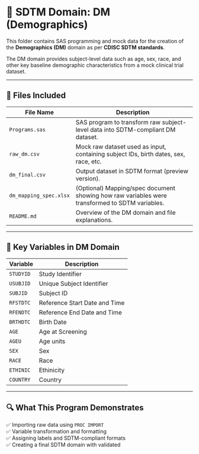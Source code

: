 # 📂 SDTM Domain: DM (Demographics)

This folder contains SAS programming and mock data for the creation of the **Demographics (DM)** domain as per **CDISC SDTM standards**.

The DM domain provides subject-level data such as age, sex, race, and other key baseline demographic characteristics from a mock clinical trial dataset.

---

## 📁 Files Included

| File Name              | Description |
|------------------------|-------------|
| `Programs.sas`               | SAS program to transform raw subject-level data into SDTM-compliant DM dataset. |
| `raw_dm.csv`           | Mock raw dataset used as input, containing subject IDs, birth dates, sex, race, etc. |
| `dm_final.csv`         | Output dataset in SDTM format (preview version). |
| `dm_mapping_spec.xlsx` | (Optional) Mapping/spec document showing how raw variables were transformed to SDTM variables. |
| `README.md`            | Overview of the DM domain and file explanations. |

---

## 🔧 Key Variables in DM Domain

| Variable   | Description |
|------------|-------------|
| `STUDYID`  | Study Identifier |
| `USUBJID`  | Unique Subject Identifier |
| `SUBJID`   | Subject ID |
| `RFSTDTC`  | Reference Start Date and Time|
| `RFENDTC`     | Reference End Date and Time |
| `BRTHDTC`  | Birth Date |
| `AGE`      | Age at Screening |
| `AGEU`      | Age units |
| `SEX`      | Sex |
| `RACE`     | Race |
| `ETHINIC`      | Ethinicity|
| `COUNTRY`      | Country|

---

## 🔍 What This Program Demonstrates

✅ Importing raw data using `PROC IMPORT`  
✅ Variable transformation and formatting  
✅ Assigning labels and SDTM-compliant formats  
✅ Creating a final SDTM domain with validated
